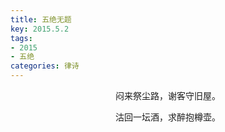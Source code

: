 ```yaml
---
title: 五绝无题
key: 2015.5.2
tags: 
- 2015
- 五绝
categories: 律诗
---
```


<p align="center">闷来祭尘路，谢客守旧屋。
</p>
<p align="center">沽回一坛酒，求醉抱樽壶。
</p>

